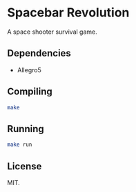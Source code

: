 # Spacebar Revolution

A space shooter survival game.

## Dependencies

* Allegro5

## Compiling

```bash
make
```

## Running

```bash
make run
```

## License
MIT.

